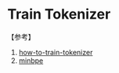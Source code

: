 # Train Tokenizer

【参考】
1. [how-to-train-tokenizer](https://github.com/yanqiangmiffy/how-to-train-tokenizer/tree/main)
2. [minbpe](https://github.com/karpathy/minbpe)
